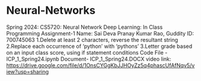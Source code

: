# Neural-Networks

Spring 2024: CS5720: Neural Network Deep Learning: In Class Programming Assignment-1
Name: Sai Deva Pranay Kumar Rao, Guddity ID: 700745063
1.Delete at least 2 characters, reverse the resultant string
2.Replace each occurrence of ‘python’ with ‘pythons’
3.Letter grade based on an input class score, using if statement conditions
Code File - ICP_1_Spring24.ipynb Document- ICP_1_Spring24.DOCX
video link: https://drive.google.com/file/d/1OnsCYGgKbJJHOyZz5q4phascUfAfNqv5/view?usp=sharing
